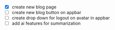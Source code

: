 - [x] create new blog page
- [ ] create new blog button on appbar 
- [ ] create drop down for logout on avatar in appbar
- [ ] add ai features for summarization 
